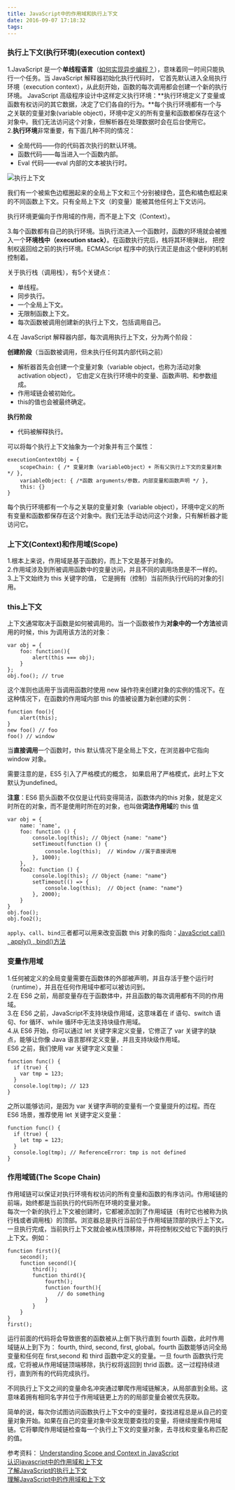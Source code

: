 ```yaml
---
title: JavaScript中的作用域和执行上下文
date: 2016-09-07 17:18:32
tags:
---
```


### 执行上下文(执行环境)(execution context)
1.JavaScript 是一个**单线程语言**（[如何实现异步编程？](https://haoduoyu.cc/2016/12/05/%E6%B5%85%E8%B0%88JavaScript%E4%B8%AD%E7%9A%84%E5%BC%82%E6%AD%A5%E7%BC%96%E7%A8%8B/)），意味着同一时间只能执行一个任务。当 JavaScript 解释器初始化执行代码时， 它首先默认进入全局执行环境（execution context），从此刻开始，函数的每次调用都会创建一个新的执行环境。 JavaScript 高级程序设计中这样定义执行环境：**执行环境定义了变量或函数有权访问的其它数据，决定了它们各自的行为。**每个执行环境都有一个与之关联的变量对象(variable object)，环境中定义的所有变量和函数都保存在这个对象中。我们无法访问这个对象，但解析器在处理数据时会在后台使用它。  
2.**执行环境**非常重要，有下面几种不同的情况：

 - 全局代码——你的代码首次执行的默认环境。
 - 函数代码——每当进入一个函数内部。
 - Eval 代码——eval 内部的文本被执行时。

![执行上下文](http://yanhaijing.com/blog/136.jpg)

我们有一个被紫色边框圈起来的全局上下文和三个分别被绿色，蓝色和橘色框起来的不同函数上下文。只有全局上下文（的变量）能被其他任何上下文访问。

执行环境更偏向于作用域的作用，而不是上下文（Context）。

3.每个函数都有自己的执行环境。当执行流进入一个函数时，函数的环境就会被推入一个**环境栈中（execution stack）**。在函数执行完后，栈将其环境弹出， 把控制权返回给之前的执行环境。ECMAScript 程序中的执行流正是由这个便利的机制控制着。

关于执行栈（调用栈），有5个关键点：

- 单线程。
- 同步执行。
- 一个全局上下文。
- 无限制函数上下文。
- 每次函数被调用创建新的执行上下文，包括调用自己。

4.在 JavaScript 解释器内部，每次调用执行上下文，分为两个阶段：
 
**创建阶段**（当函数被调用，但未执行任何其内部代码之前） 
 
 - 解析器首先会创建一个变量对象（variable object，也称为活动对象 activation object）， 它由定义在执行环境中的变量、函数声明、和参数组成。  
 - 作用域链会被初始化。  
 - this的值也会被最终确定。   
 
**执行阶段**

 - 代码被解释执行。

可以将每个执行上下文抽象为一个对象并有三个属性：

	executionContextObj = {
	    scopeChain: { /* 变量对象（variableObject）+ 所有父执行上下文的变量对象*/ }, 
	    variableObject: { /*函数 arguments/参数，内部变量和函数声明 */ }, 
	    this: {} 
	}


每个执行环境都有一个与之关联的变量对象（variable object），环境中定义的所有变量和函数都保存在这个对象中。我们无法手动访问这个对象，只有解析器才能访问它。

### 上下文(Context)和作用域(Scope)
1.根本上来说，作用域是基于函数的，而上下文是基于对象的。  
2.作用域涉及到所被调用函数中的变量访问，并且不同的调用场景是不一样的。  
3.上下文始终为 this 关键字的值， 它是拥有（控制）当前所执行代码的对象的引用。  

### this上下文
上下文通常取决于函数是如何被调用的。当一个函数被作为**对象中的一个方法**被调用的时候，this 为调用该方法的对象：


	var obj = {
	    foo: function(){
	        alert(this === obj);    
	    }
	};
	obj.foo(); // true

这个准则也适用于当调用函数时使用 new 操作符来创建对象的实例的情况下。在这种情况下，在函数的作用域内部 this 的值被设置为新创建的实例：

	function foo(){
	    alert(this);
	}
	new foo() // foo
	foo() // window


当**直接调用**一个函数时，this 默认情况下是全局上下文，在浏览器中它指向 window 对象。  

需要注意的是，ES5 引入了严格模式的概念， 如果启用了严格模式，此时上下文默认为undefined。

**注意**：ES6 箭头函数不仅仅是让代码变得简洁，函数体内的this 对象，就是定义时所在的对象，而不是使用时所在的对象，也叫做**词法作用域**的 this 值

	var obj = {
	    name: 'name',
	    foo: function () {
	        console.log(this); // Object {name: "name"}
	        setTimeout(function () {
	            console.log(this);  // Window //属于直接调用
	        }, 1000);
	    },
	    foo2: function () {
	        console.log(this); // Object {name: "name"}
	        setTimeout(() => {
	            console.log(this);  // Object {name: "name"}
	        }, 2000);
	    }
	}
	obj.foo();
	obj.foo2();


`apply`、`call`、`bind`三者都可以用来改变函数 this 对象的指向：[JavaScript call() , apply() , bind()方法
](http://www.jianshu.com/p/92d3e835764b)

### 变量作用域

1.任何被定义的全局变量需要在函数体的外部被声明，并且存活于整个运行时（runtime），并且在任何作用域中都可以被访问到。   
2.在 ES6 之前，局部变量存在于函数体中，并且函数的每次调用都有不同的作用域。   
3.在 ES6 之前，JavaScript不支持块级作用域，这意味着在 if 语句、switch 语句、for 循环、while 循环中无法支持块级作用域。  
4.从 ES6 开始，你可以通过 let 关键字来定义变量，它修正了 var 关键字的缺点，能够让你像 Java 语言那样定义变量，并且支持块级作用域。  
ES6 之前，我们使用 var 关键字定义变量：  
```
function func() {
  if (true) {
    var tmp = 123;
  }
  console.log(tmp); // 123
}
```
之所以能够访问，是因为 var 关键字声明的变量有一个变量提升的过程。而在 ES6 场景，推荐使用 let 关键字定义变量：  
```
function func() {
  if (true) {
    let tmp = 123;
  }
  console.log(tmp); // ReferenceError: tmp is not defined
}
```

### 作用域链(The Scope Chain)

作用域链可以保证对执行环境有权访问的所有变量和函数的有序访问。作用域链的前端，始终都是当前执行的代码所在环境的变量对象。  
每次一个新的执行上下文被创建时，它都被添加到了作用域链（有时它也被称为执行栈或者调用栈）的顶部。浏览器总是执行当前位于作用域链顶部的执行上下文。一旦执行完成，当前执行上下文就会被从栈顶移除，并将控制权交给它下面的执行上下文。例如：
```
function first(){
    second();
    function second(){
        third();
        function third(){
            fourth();
            function fourth(){
                // do something
            }
        }
    }   
}
first();
```
运行前面的代码将会导致嵌套的函数被从上倒下执行直到 fourth 函数，此时作用域链从上到下为： fourth, third, second, first, global。fourth 函数能够访问全局变量和任何在 first,second 和 third 函数中定义的变量。一旦 fourth 函数执行完成，它将被从作用域链顶端移除，执行权将返回到 thrid 函数。这一过程持续进行，直到所有的代码完成执行。

不同执行上下文之间的变量命名冲突通过攀爬作用域链解决，从局部直到全局。这意味着拥有相同名字并位于作用域链更上方的的局部变量会被优先获取。

简单的说，每次你试图访问函数执行上下文中的变量时，查找进程总是从自己的变量对象开始。如果在自己的变量对象中没发现要查找的变量，将继续搜索作用域链。它将攀爬作用域链检查每一个执行上下文的变量对象，去寻找和变量名称匹配的值。


参考资料：
[Understanding Scope and Context in JavaScript](http://modernweb.com/2013/08/26/understanding-scope-and-context-in-javascript/)  
[认识javascript中的作用域和上下文](http://yanhaijing.com/javascript/2013/08/30/understanding-scope-and-context-in-javascript/)  
[了解JavaScript的执行上下文](http://yanhaijing.com/javascript/2014/04/29/what-is-the-execution-context-in-javascript/)  
[理解JavaScript中的作用域和上下文](http://wwsun.github.io/posts/scope-and-context-in-javascript.html)




